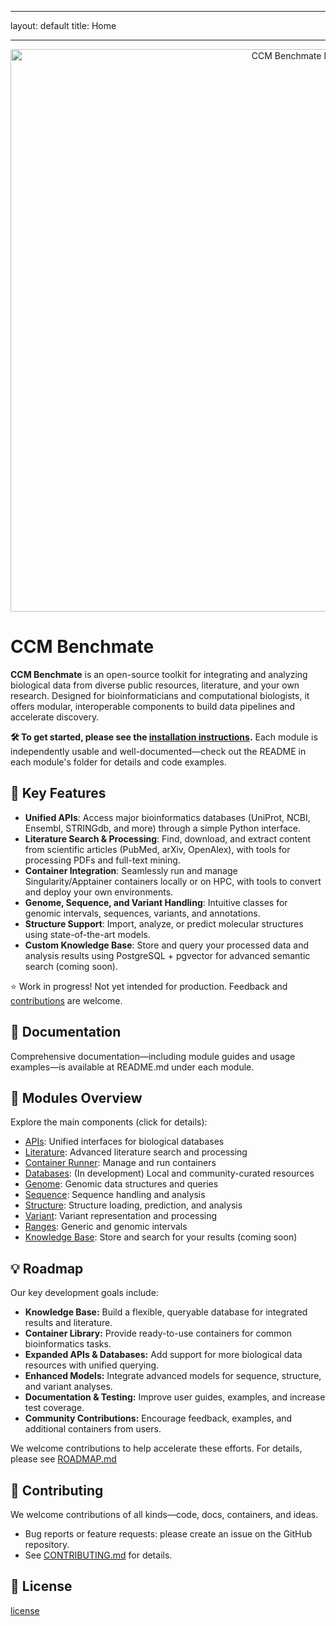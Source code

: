 
---
layout: default
title: Home

---

<div style="text-align: center;">
    <img src="./assets/benchmate.png" width="900" alt="CCM Benchmate logo" class="center">
</div>

# CCM Benchmate

**CCM Benchmate** is an open-source toolkit for integrating and analyzing biological data from diverse public resources, literature, and your own research. Designed for bioinformaticians and computational biologists, it offers modular, interoperable components to build data pipelines and accelerate discovery.

**🛠️ To get started, please see the [installation instructions](https://github.com/ccmbioinfo/ccm_benchmate/blob/master/INSTALLATION.md).** 
Each module is independently usable and well-documented—check out the README in each module's folder for details and code examples.

## 🚀 Key Features
- **Unified APIs**: Access major bioinformatics databases (UniProt, NCBI, Ensembl, STRINGdb, and more) through a simple Python interface.
- **Literature Search & Processing**: Find, download, and extract content from scientific articles (PubMed, arXiv, OpenAlex), with tools for processing PDFs and full-text mining.
- **Container Integration**: Seamlessly run and manage Singularity/Apptainer containers locally or on HPC, with tools to convert and deploy your own environments.
- **Genome, Sequence, and Variant Handling**: Intuitive classes for genomic intervals, sequences, variants, and annotations.
- **Structure Support**: Import, analyze, or predict molecular structures using state-of-the-art models.
- **Custom Knowledge Base**: Store and query your processed data and analysis results using PostgreSQL + pgvector for advanced semantic search (coming soon).

⭐️ Work in progress! Not yet intended for production. Feedback and [contributions](https://github.com/ccmbioinfo/ccm_benchmate/blob/master/CONTRIBUTING.md) are welcome.

## 💬 Documentation

Comprehensive documentation—including module guides and usage examples—is available at README.md under each module.

## 🎨 Modules Overview

Explore the main components (click for details):
- [APIs](https://github.com/qin-work/Benchmate_doc_ccm/blob/main/ReadMe/API.html): Unified interfaces for biological databases
- [Literature](https://github.com/ccmbioinfo/ccm_benchmate/tree/master/ccm_benchmate/literature): Advanced literature search and processing
- [Container Runner](https://github.com/ccmbioinfo/ccm_benchmate/tree/master/ccm_benchmate/container_runner): Manage and run containers
- [Databases](https://github.com/ccmbioinfo/ccm_benchmate/tree/master/ccm_benchmate/databases): (In development) Local and community-curated resources
- [Genome](https://github.com/ccmbioinfo/ccm_benchmate/tree/master/ccm_benchmate/genome): Genomic data structures and queries
- [Sequence](https://github.com/ccmbioinfo/ccm_benchmate/tree/master/ccm_benchmate/sequence): Sequence handling and analysis
- [Structure](https://github.com/ccmbioinfo/ccm_benchmate/tree/master/ccm_benchmate/structure): Structure loading, prediction, and analysis
- [Variant](https://github.com/ccmbioinfo/ccm_benchmate/tree/master/ccm_benchmate/variant): Variant representation and processing
- [Ranges](https://github.com/ccmbioinfo/ccm_benchmate/tree/master/ccm_benchmate/ranges): Generic and genomic intervals
- [Knowledge Base](https://github.com/ccmbioinfo/ccm_benchmate/tree/master/ccm_benchmate/knowledge_base): Store and search for your results (coming soon)

## 💡 Roadmap

Our key development goals include:  

- **Knowledge Base:** Build a flexible, queryable database for integrated results and literature.  
- **Container Library:** Provide ready-to-use containers for common bioinformatics tasks.  
- **Expanded APIs & Databases:** Add support for more biological data resources with unified querying.  
- **Enhanced Models:** Integrate advanced models for sequence, structure, and variant analyses.  
- **Documentation & Testing:** Improve user guides, examples, and increase test coverage.  
- **Community Contributions:** Encourage feedback, examples, and additional containers from users.

We welcome contributions to help accelerate these efforts. For details, please see [ROADMAP.md](https://github.com/qin-work/Benchmate_doc_ccm/blob/main/ROADMAP.md)


## 🤝 Contributing

We welcome contributions of all kinds—code, docs, containers, and ideas.
- Bug reports or feature requests: please create an issue on the GitHub repository.
- See [CONTRIBUTING.md](https://github.com/ccmbioinfo/ccm_benchmate/blob/master/CONTRIBUTING.md) for details.

## 📄 License

[license](https://github.com/qin-work/Benchmate_doc_ccm/blob/main/LICENSE)
